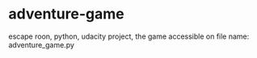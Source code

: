 # adventure-game
 escape roon, python, udacity project,
the game accessible on file name: adventure_game.py
